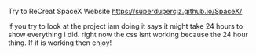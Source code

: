 Try to ReCreat SpaceX Website
https://superdupercjz.github.io/SpaceX/

if you try to look at the project iam doing it says it might take 24 hours to show everything i did. right now the css isnt working because the 24 hour thing. If it is working then enjoy!
